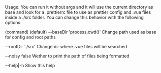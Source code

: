 Usage:
  You can run it without args and it will use the current
  directory as base and look for a .prettierrc file to use
  as prettier config and .vue files inside a ./src folder.
  You can change this behavior with the following options:

  (command)   (default)
  --baseDir  'process.cwd()'
    Change path used as base for config and root paths

  --rootDir   './src'
    Change dir where .vue files will be searched

  --noisy     false
    Wether to print the path of files being formatted

  --help|-h
    Show this help
